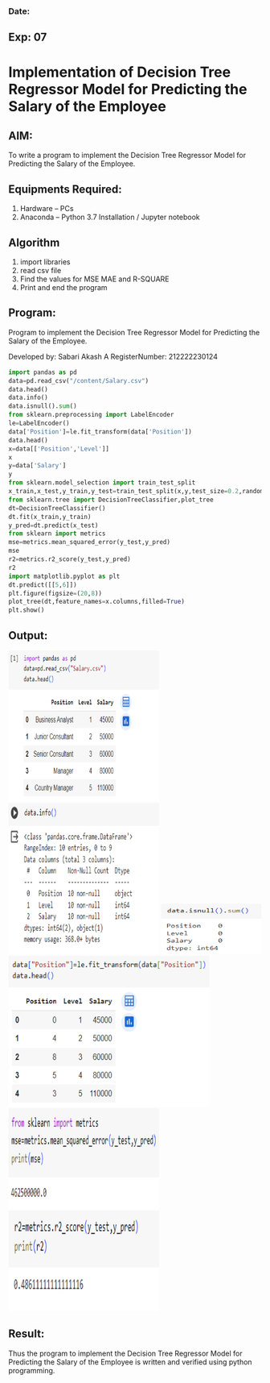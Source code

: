 <h3>Date:</h3>
<h2>Exp: 07</h2>

# Implementation of Decision Tree Regressor Model for Predicting the Salary of the Employee
## AIM:
To write a program to implement the Decision Tree Regressor Model for Predicting the Salary of the Employee.
## Equipments Required:
1. Hardware – PCs
2. Anaconda – Python 3.7 Installation / Jupyter notebook
## Algorithm
1. import libraries
2. read csv file
3. Find the values for MSE MAE and R-SQUARE
4. Print and end the program
## Program:
Program to implement the Decision Tree Regressor Model for Predicting the Salary of the Employee.

Developed by: Sabari Akash A
RegisterNumber:  212222230124
```py
import pandas as pd
data=pd.read_csv("/content/Salary.csv")
data.head()
data.info()
data.isnull().sum()
from sklearn.preprocessing import LabelEncoder
le=LabelEncoder()
data['Position']=le.fit_transform(data['Position'])
data.head()
x=data[['Position','Level']]
x
y=data['Salary']
y
from sklearn.model_selection import train_test_split
x_train,x_test,y_train,y_test=train_test_split(x,y,test_size=0.2,random_state=2)
from sklearn.tree import DecisionTreeClassifier,plot_tree
dt=DecisionTreeClassifier()
dt.fit(x_train,y_train)
y_pred=dt.predict(x_test)
from sklearn import metrics
mse=metrics.mean_squared_error(y_test,y_pred)
mse
r2=metrics.r2_score(y_test,y_pred)
r2
import matplotlib.pyplot as plt
dt.predict([[5,6]])
plt.figure(figsize=(20,8))
plot_tree(dt,feature_names=x.columns,filled=True)
plt.show()
```
## Output:
<img src=image.png width=300 height=300>
<img src=image-1.png width=300 height=300>
<img src=image-2.png width=200 height=100>
<img src=image-3.png width=400 height=300>
<img src=image-4.png width=300 height=200>
<img src=image-5.png width=300 height=200>
<br>

## Result:
Thus the program to implement the Decision Tree Regressor Model for Predicting the Salary of the Employee is written and verified using python programming.
